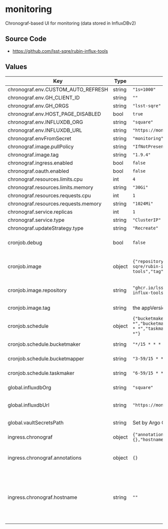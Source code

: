 # monitoring

Chronograf-based UI for monitoring (data stored in InfluxDBv2)

## Source Code

* <https://github.com/lsst-sqre/rubin-influx-tools>

## Values

| Key | Type | Default | Description |
|-----|------|---------|-------------|
| chronograf.env.CUSTOM_AUTO_REFRESH | string | `"1s=1000"` |  |
| chronograf.env.GH_CLIENT_ID | string | `""` |  |
| chronograf.env.GH_ORGS | string | `"lsst-sqre"` |  |
| chronograf.env.HOST_PAGE_DISABLED | bool | `true` |  |
| chronograf.env.INFLUXDB_ORG | string | `"square"` |  |
| chronograf.env.INFLUXDB_URL | string | `"https://monitoring.lsst.codes"` |  |
| chronograf.envFromSecret | string | `"monitoring"` |  |
| chronograf.image.pullPolicy | string | `"IfNotPresent"` |  |
| chronograf.image.tag | string | `"1.9.4"` |  |
| chronograf.ingress.enabled | bool | `false` |  |
| chronograf.oauth.enabled | bool | `false` |  |
| chronograf.resources.limits.cpu | int | `4` |  |
| chronograf.resources.limits.memory | string | `"30Gi"` |  |
| chronograf.resources.requests.cpu | int | `1` |  |
| chronograf.resources.requests.memory | string | `"1024Mi"` |  |
| chronograf.service.replicas | int | `1` |  |
| chronograf.service.type | string | `"ClusterIP"` |  |
| chronograf.updateStrategy.type | string | `"Recreate"` |  |
| cronjob.debug | bool | `false` | set to true to enable debug logging |
| cronjob.image | object | `{"repository":"ghcr.io/lsst-sqre/rubin-influx-tools","tag":""}` | image for monitoring-related cronjobs |
| cronjob.image.repository | string | `"ghcr.io/lsst-sqre/rubin-influx-tools"` | repository for rubin-influx-tools |
| cronjob.image.tag | string | the appVersion of the chart | tag for rubin-influx-tools |
| cronjob.schedule | object | `{"bucketmaker":"*/15 * * * *","bucketmapper":"3-59/15 * * * *","taskmaker":"6-59/15 * * * *"}` | schedules for jobs |
| cronjob.schedule.bucketmaker | string | `"*/15 * * * *"` | bucketmaker schedule |
| cronjob.schedule.bucketmapper | string | `"3-59/15 * * * *"` | bucketmapper schedule |
| cronjob.schedule.taskmaker | string | `"6-59/15 * * * *"` | taskmaker schedule |
| global.influxdbOrg | string | `"square"` | InfluxDBv2 organization |
| global.influxdbUrl | string | `"https://monitoring.lsst.codes"` | URL for InfluxDBv2 instance |
| global.vaultSecretsPath | string | Set by Argo CD | Base path for Vault secrets |
| ingress.chronograf | object | `{"annotations":{},"hostname":""}` | ingress for Chronograf UI |
| ingress.chronograf.annotations | object | `{}` | Additional annotations to add to the ingress |
| ingress.chronograf.hostname | string | `""` | hostname for Chronograf UI @ default -- None, must be set by each individual instance |